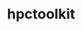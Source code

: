 ---
title: "hpctoolkit"
layout: cache
categories: [package, v0.18.0]
meta: {"versions": ["2022.05.15"], "compilers": ["gcc@=7.5.0"], "oss": ["ubuntu18.04"], "platforms": ["linux"], "targets": ["x86_64"], "stacks": ["e4s", "root"], "num_specs": 1, "num_specs_by_stack": {"root": 1, "e4s": 1}}
spec_details: [{"hash": "3xvnrg32lobbdwkd2sgedu5keox2tyxj", "compiler": "gcc@=7.5.0", "versions": ["2022.05.15"], "os": "ubuntu18.04", "platform": "linux", "target": "x86_64", "variants": ["~all-static", "~cray", "~cuda", "~debug", "~level_zero", "+mpi", "+papi", "~rocm", "+viewer"], "stacks": ["root", "e4s"], "size": "-", "tarball": "https://binaries.spack.io/v0.18.0/build_cache/linux-ubuntu18.04-x86_64/gcc-7.5.0/hpctoolkit-2022.05.15/linux-ubuntu18.04-x86_64-gcc-7.5.0-hpctoolkit-2022.05.15-3xvnrg32lobbdwkd2sgedu5keox2tyxj.spack"}]
---